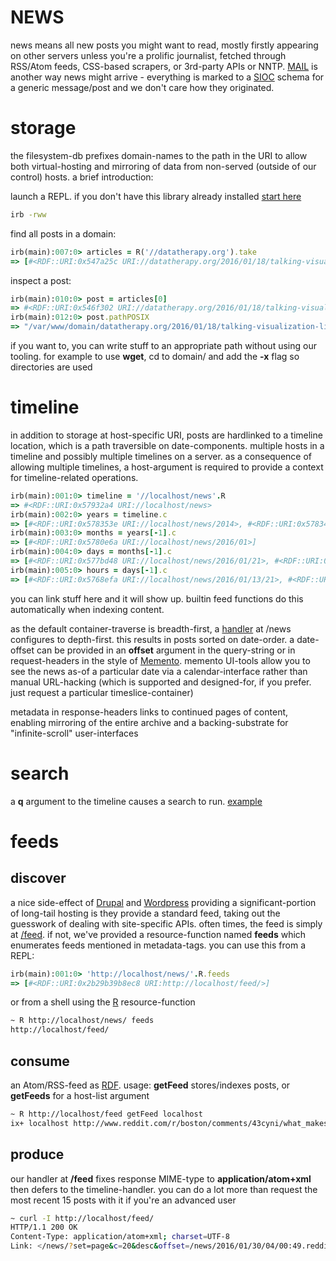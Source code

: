 # NEWS

news means all new posts you might want to read, mostly firstly appearing on other servers unless you're a prolific journalist, fetched through RSS/Atom feeds, CSS-based scrapers, or 3rd-party APIs or NNTP. [MAIL](../mail/HOWTO) is another way news might arrive - everything is marked to a [SIOC](http://sioc-project.org/) schema for a generic message/post and we don't care how they originated.

# storage

the filesystem-db prefixes domain-names to the path in the URI to allow both virtual-hosting and mirroring of data from non-served (outside of our control) hosts. a brief introduction:

launch a REPL. if you don't have this library already installed [start here](../../README)

``` sh
irb -rww
```

find all posts in a domain:

``` ruby
irb(main):007:0> articles = R('//datatherapy.org').take
=> [#<RDF::URI:0x547a25c URI://datatherapy.org/2016/01/18/talking-visualization-literacy-at-rdfviz.n3>, #<RDF::URI:0x5479212 URI://datatherapy.org/2015/07/23/architectures-for-data-use.n3>, #<RDF::URI:0x547905a URI://datatherapy.org/2015/07/21/telling-stories-with-data-presentation.n3>]
```

inspect a post:

``` ruby
irb(main):010:0> post = articles[0]
=> #<RDF::URI:0x546f302 URI://datatherapy.org/2016/01/18/talking-visualization-literacy-at-rdfviz.n3>
irb(main):012:0> post.pathPOSIX
=> "/var/www/domain/datatherapy.org/2016/01/18/talking-visualization-literacy-at-rdfviz.n3"
```

if you want to, you can write stuff to an appropriate path without using our tooling. for example to use **wget**, cd to domain/ and add the **-x** flag so directories are used

# timeline

in addition to storage at host-specific URI, posts are hardlinked to a timeline location, which is a path traversible on date-components. multiple hosts in a timeline and possibly multiple timelines on a server. as a consequence of allowing multiple timelines, a host-argument is required to provide a context for timeline-related operations.

``` ruby
irb(main):001:0> timeline = '//localhost/news'.R
=> #<RDF::URI:0x57932a4 URI://localhost/news>
irb(main):002:0> years = timeline.c
=> [#<RDF::URI:0x578353e URI://localhost/news/2014>, #<RDF::URI:0x578343a URI://localhost/news/2015>, #<RDF::URI:0x5783318 URI://localhost/news/2016>]
irb(main):003:0> months = years[-1].c
=> [#<RDF::URI:0x5780e6a URI://localhost/news/2016/01>]
irb(main):004:0> days = months[-1].c
=> [#<RDF::URI:0x577bd48 URI://localhost/news/2016/01/21>, #<RDF::URI:0x577bbb8 URI://localhost/news/2016/01/22>]
irb(main):005:0> hours = days[-1].c
=> [#<RDF::URI:0x5768efa URI://localhost/news/2016/01/13/21>, #<RDF::URI:0x5768c84 URI://localhost/news/2016/01/13/22>]

```

you can link stuff here and it will show up. builtin feed functions do this automatically when indexing content.

as the default container-traverse is breadth-first, a [handler](../../ruby/message.news.rb.html) at /news configures to depth-first. this results in posts sorted on date-order. a date-offset can be provided in an **offset** argument in the query-string or in request-headers in the style of [Memento](http://mementoweb.org/about/). memento UI-tools allow you to see the news as-of a particular date via a calendar-interface rather than manual URL-hacking (which is supported and designed-for, if you prefer. just request a particular timeslice-container)


metadata in response-headers links to continued pages of content, enabling mirroring of the entire archive and a backing-substrate for "infinite-scroll" user-interfaces

# search

a **q** argument to the timeline causes a search to run. [example](http://localhost/news/?q=cambridge)

# feeds

## discover
a nice side-effect of [Drupal](https://www.drupal.org/) and [Wordpress](https://wordpress.org/) providing a significant-portion of long-tail hosting is they provide a standard feed, taking out the guesswork of dealing with site-specific APIs. often times, the feed is simply at [/feed](http://localhost/feed). if not, we've provided a resource-function named **feeds** which enumerates feeds mentioned in metadata-tags. you can use this from a REPL:

``` ruby
irb(main):001:0> 'http://localhost/news/'.R.feeds
=> [#<RDF::URI:0x2b29b39b8ec8 URI:http://localhost/feed/>]
```

or from a shell using the [R](../../ruby/R.html) resource-function

``` sh
~ R http://localhost/news/ feeds
http://localhost/feed/
```

## consume

an Atom/RSS-feed as [RDF](http://ruby-rdf.github.io/). usage: **getFeed** stores/indexes posts, or **getFeeds** for a host-list argument

``` sh
~ R http://localhost/feed getFeed localhost
ix+ localhost http://www.reddit.com/r/boston/comments/43cyni/what_makes_you_uniquely_bostonian/
```

## produce

our handler at **/feed** fixes response MIME-type to **application/atom+xml** then defers to the timeline-handler. you can do a lot more than request the most recent 15 posts with it if you're an advanced user

``` sh
~ curl -I http://localhost/feed/
HTTP/1.1 200 OK
Content-Type: application/atom+xml; charset=UTF-8
Link: </news/?set=page&c=20&desc&offset=/news/2016/01/30/04/00:49.reddit.roxbury.43cjke.orchestra_in_the_hood_crowd_funding.n3>; rel=next
```